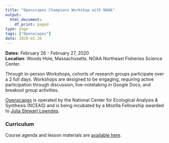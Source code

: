 ```yaml
---
title: "Openscapes Champions Workshop with NOAA"
output:
  html_document:
    df_print: paged
type: page
tags: ["Openscapes"]
date: 2020-02-26
---
```




__Dates__: February 26 - February 27, 2020<br>
__Location__: Woods Hole, Massachusetts. NOAA Northeast Fisheries Science Center. <br>

Through in-person Workshops, cohorts of research groups participate over a 2 full days. Workshops are designed to be engaging, requiring active participation through discussion, live-notetaking in Google Docs, and breakout group activities.

[Openscapes](https://openscapes.org/) is operated by the National Center for Ecological Analysis & Synthesis (NCEAS) and is being incubated by a Mozilla Fellowship awarded to [Julia Stewart Lowndes](http://jules32.github.io/).

### Curriculum

Course agenda and lesson materials are [available here](https://openscapes.github.io/series/index.html#day-in-person).


